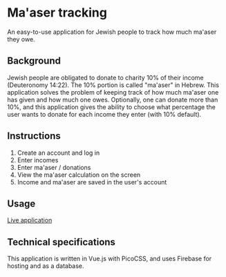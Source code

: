 # Ma'aser tracking

An easy-to-use application for Jewish people to track how much ma'aser they owe.

## Background
Jewish people are obligated to donate to charity 10% of their income (Deuteronomy 14:22). The 10% portion is called "ma'aser" in Hebrew. This application solves the problem of keeping track of how much ma'aser one has given and how much one owes. Optionally, one can donate more than 10%, and this application gives the ability to choose what percentage the user wants to donate for each income they enter (with 10% default).

## Instructions
1. Create an account and log in
2. Enter incomes
3. Enter ma'aser / donations
4. View the ma'aser calculation on the screen
5. Income and ma'aser are saved in the user's account

## Usage
[Live application](https://ma-aser.web.app)

## Technical specifications
This application is written in Vue.js with PicoCSS, and uses Firebase for hosting and as a database.